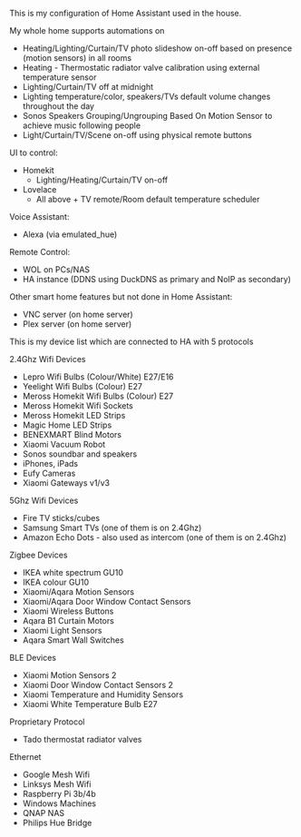 This is my configuration of Home Assistant used in the house. 

My whole home supports automations on
- Heating/Lighting/Curtain/TV photo slideshow on-off based on presence (motion sensors) in all rooms
- Heating - Thermostatic radiator valve calibration using external temperature sensor
- Lighting/Curtain/TV off at midnight
- Lighting temperature/color, speakers/TVs default volume changes throughout the day
- Sonos Speakers Grouping/Ungrouping Based On Motion Sensor to achieve music following people 
- Light/Curtain/TV/Scene on-off using physical remote buttons

UI to control:
- Homekit
  - Lighting/Heating/Curtain/TV on-off
- Lovelace 
  - All above + TV remote/Room default temperature scheduler
  
Voice Assistant:
- Alexa (via emulated_hue)

Remote Control:
- WOL on PCs/NAS
- HA instance (DDNS using DuckDNS as primary and NoIP as secondary)


Other smart home features but not done in Home Assistant:
- VNC server (on home server)
- Plex server (on home server)


This is my device list which are connected to HA with 5 protocols 

2.4Ghz Wifi Devices
- Lepro Wifi Bulbs (Colour/White) E27/E16
- Yeelight Wifi Bulbs (Colour) E27
- Meross Homekit Wifi Bulbs (Colour) E27
- Meross Homekit Wifi Sockets
- Meross Homekit LED Strips 
- Magic Home LED Strips 
- BENEXMART Blind Motors
- Xiaomi Vacuum Robot 
- Sonos soundbar and speakers
- iPhones, iPads
- Eufy Cameras
- Xiaomi Gateways v1/v3

5Ghz Wifi Devices
- Fire TV sticks/cubes
- Samsung Smart TVs (one of them is on 2.4Ghz)
- Amazon Echo Dots - also used as intercom (one of them is on 2.4Ghz)

Zigbee Devices 
- IKEA white spectrum GU10 
- IKEA colour GU10 
- Xiaomi/Aqara Motion Sensors
- Xiaomi/Aqara Door Window Contact Sensors
- Xiaomi Wireless Buttons
- Aqara B1 Curtain Motors
- Xiaomi Light Sensors
- Aqara Smart Wall Switches

BLE Devices
- Xiaomi Motion Sensors 2
- Xiaomi Door Window Contact Sensors 2
- Xiaomi Temperature and Humidity Sensors
- Xiaomi White Temperature Bulb E27

Proprietary Protocol
- Tado thermostat radiator valves

Ethernet 
- Google Mesh Wifi
- Linksys Mesh Wifi
- Raspberry Pi 3b/4b
- Windows Machines
- QNAP NAS
- Philips Hue Bridge
  
